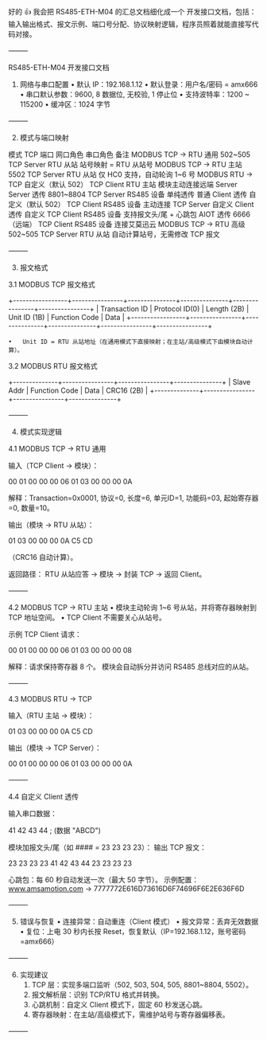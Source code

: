 好的 👍 我会把 RS485-ETH-M04 的汇总文档细化成一个 开发接口文档，包括：输入输出格式、报文示例、端口号分配、协议映射逻辑，程序员照着就能直接写代码对接。

⸻

RS485-ETH-M04 开发接口文档

1. 网络与串口配置
	•	默认 IP：192.168.1.12
	•	默认登录：用户名/密码 = amx666
	•	串口默认参数：9600, 8 数据位, 无校验, 1 停止位
	•	支持波特率：1200 ~ 115200
	•	缓冲区：1024 字节

⸻

2. 模式与端口映射

模式	TCP 端口	网口角色	串口角色	备注
MODBUS TCP → RTU 通用	502~505	TCP Server	RTU 从站	站号映射 = RTU 从站号
MODBUS TCP → RTU 主站	5502	TCP Server	RTU 从站	仅 HC0 支持，自动轮询 1~6 号
MODBUS RTU → TCP	自定义（默认 502）	TCP Client	RTU 主站	模块主动连接远端 Server
Server 透传	8801~8804	TCP Server	RS485 设备	单纯透传
普通 Client 透传	自定义（默认 502）	TCP Client	RS485 设备	主动连接 TCP Server
自定义 Client 透传	自定义	TCP Client	RS485 设备	支持报文头/尾 + 心跳包
AIOT 透传	6666（远端）	TCP Client	RS485 设备	连接艾莫迅云
MODBUS TCP → RTU 高级	502~505	TCP Server	RTU 从站	自动计算站号，无需修改 TCP 报文


⸻

3. 报文格式

3.1 MODBUS TCP 报文格式

+-----------------+----------------+---------------+---------------+----------------+----------------+
| Transaction ID  | Protocol ID(0) | Length (2B)   | Unit ID (1B)  | Function Code  | Data           |
+-----------------+----------------+---------------+---------------+----------------+----------------+

	•	Unit ID = RTU 从站地址（在通用模式下直接映射；在主站/高级模式下由模块自动计算）。

3.2 MODBUS RTU 报文格式

+--------------+----------------+----------------+---------------+
| Slave Addr   | Function Code  | Data           | CRC16 (2B)    |
+--------------+----------------+----------------+---------------+


⸻

4. 模式实现逻辑

4.1 MODBUS TCP → RTU 通用

输入（TCP Client → 模块）：

00 01 00 00 00 06 01 03 00 00 00 0A

解释：Transaction=0x0001, 协议=0, 长度=6, 单元ID=1, 功能码=03, 起始寄存器=0, 数量=10。

输出（模块 → RTU 从站）：

01 03 00 00 00 0A C5 CD

（CRC16 自动计算）。

返回路径： RTU 从站应答 → 模块 → 封装 TCP → 返回 Client。

⸻

4.2 MODBUS TCP → RTU 主站
	•	模块主动轮询 1~6 号从站，并将寄存器映射到 TCP 地址空间。
	•	TCP Client 不需要关心从站号。

示例
TCP Client 请求：

00 01 00 00 00 06 01 03 00 00 00 08

解释：请求保持寄存器 8 个。
模块会自动拆分并访问 RS485 总线对应的从站。

⸻

4.3 MODBUS RTU → TCP

输入（RTU 主站 → 模块）：

01 03 00 00 00 0A C5 CD

输出（模块 → TCP Server）：

00 01 00 00 00 06 01 03 00 00 00 0A


⸻

4.4 自定义 Client 透传

输入串口数据：

41 42 43 44   ; (数据 "ABCD")

模块加报文头/尾（如 #### = 23 23 23 23）：
输出 TCP 报文：

23 23 23 23 41 42 43 44 23 23 23 23

心跳包：每 60 秒自动发送一次（最大 50 字节）。
示例配置：www.amsamotion.com → 7777772E616D73616D6F74696F6E2E636F6D

⸻

5. 错误与恢复
	•	连接异常：自动重连（Client 模式）
	•	报文异常：丢弃无效数据
	•	复位：上电 30 秒内长按 Reset，恢复默认（IP=192.168.1.12，账号密码=amx666）

⸻

6. 实现建议
	1.	TCP 层：实现多端口监听（502, 503, 504, 505, 8801~8804, 5502）。
	2.	报文解析层：识别 TCP/RTU 格式并转换。
	3.	心跳机制：自定义 Client 模式下，固定 60 秒发送心跳。
	4.	寄存器映射：在主站/高级模式下，需维护站号与寄存器偏移表。

⸻

